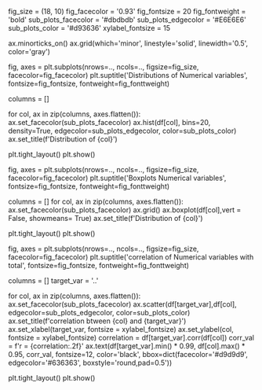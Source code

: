 

<!-- UNIVERSAL PROPERTIES -->

fig_size = (18, 10)
fig_facecolor = '0.93'
fig_fontsize = 20
fig_fontweight = 'bold'
sub_plots_facecolor = '#dbdbdb'
sub_plots_edgecolor = '#E6E6E6'
sub_plots_color = '#d93636'
xylabel_fontsize = 15

ax.minorticks_on()
ax.grid(which='minor', linestyle='solid', linewidth='0.5', color='gray')

<!-- DISTRIBUTION SYNTAX HISTOGRAM -->

fig, axes = plt.subplots(nrows=.., ncols=.., figsize=fig_size, facecolor=fig_facecolor)
plt.suptitle('Distributions of Numerical variables', fontsize=fig_fontsize, fontweight=fig_fonttweight)

columns = []

for col, ax in zip(columns, axes.flatten()):
    ax.set_facecolor(sub_plots_facecolor)
    ax.hist(df[col], bins=20, density=True, edgecolor=sub_plots_edgecolor, color=sub_plots_color)
    ax.set_title(f'Distribution of {col}')

plt.tight_layout()
plt.show()



<!-- BOXPLOT OF NUMERICAL VARIABLES SYNTAX -->

fig, axes = plt.subplots(nrows=.., ncols=.., figsize=fig_size, facecolor=fig_facecolor)
plt.suptitle('Boxplots Numerical variables', fontsize=fig_fontsize, fontweight=fig_fonttweight)

columns = []
for col, ax in zip(columns, axes.flatten()):
    ax.set_facecolor(sub_plots_facecolor)
    ax.grid()
    ax.boxplot(df[col],vert = False, showmeans= True)
    ax.set_title(f'Distribution of {col}')

plt.tight_layout()
plt.show()


<!-- CORRELATION SCATTER PLOT SYNTAX -->

fig, axes = plt.subplots(nrows=.., ncols=.., figsize=fig_size, facecolor=fig_facecolor)
plt.suptitle('correlation of Numerical variables with total', fontsize=fig_fontsize, fontweight=fig_fonttweight)

columns = []
target_var = '..'

for col, ax in zip(columns, axes.flatten()):
    ax.set_facecolor(sub_plots_facecolor)
    ax.scatter(df[target_var],df[col], edgecolor=sub_plots_edgecolor, color=sub_plots_color)
    ax.set_title(f'correlation btween {col} and {target_var}')
    ax.set_xlabel(target_var, fontsize = xylabel_fontsize)
    ax.set_ylabel(col, fontsize = xylabel_fontsize)
    correlation = df[target_var].corr(df[col])
    corr_val = f'r = {correlation:.2f}'
    ax.text(df[target_var].min() * 0.99, df[col].max() * 0.95, corr_val, fontsize=12, color='black', bbox=dict(facecolor='#d9d9d9', edgecolor='#636363', boxstyle='round,pad=0.5'))
  
plt.tight_layout()
plt.show()